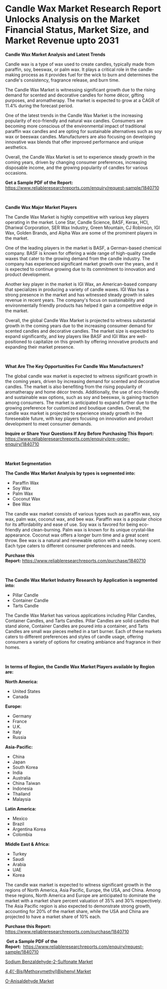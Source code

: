 <p><h1>Candle Wax Market Research Report Unlocks Analysis on the Market Financial Status, Market Size, and Market Revenue upto 2031</h1></p><p><strong>Candle Wax Market Analysis and Latest Trends</strong></p>
<p><p>Candle wax is a type of wax used to create candles, typically made from paraffin, soy, beeswax, or palm wax. It plays a critical role in the candle-making process as it provides fuel for the wick to burn and determines the candle's consistency, fragrance release, and burn time.</p><p>The Candle Wax Market is witnessing significant growth due to the rising demand for scented and decorative candles for home décor, gifting purposes, and aromatherapy. The market is expected to grow at a CAGR of 11.4% during the forecast period.</p><p>One of the latest trends in the Candle Wax Market is the increasing popularity of eco-friendly and natural wax candles. Consumers are becoming more conscious of the environmental impact of traditional paraffin wax candles and are opting for sustainable alternatives such as soy wax or beeswax candles. Manufacturers are also focusing on developing innovative wax blends that offer improved performance and unique aesthetics.</p><p>Overall, the Candle Wax Market is set to experience steady growth in the coming years, driven by changing consumer preferences, increasing disposable income, and the growing popularity of candles for various occasions.</p></p>
<p><strong>Get a Sample PDF of the Report:&nbsp;</strong> <a href="https://www.reliableresearchreports.com/enquiry/request-sample/1840710">https://www.reliableresearchreports.com/enquiry/request-sample/1840710</a></p>
<p>&nbsp;</p>
<p><strong>Candle Wax Major Market Players</strong></p>
<p><p>The Candle Wax Market is highly competitive with various key players operating in the market. Lone Star, Candle Science, BASF, Kerax, HCI, Dhariwal Corporation, SER Wax Industry, Green Mountain, CJ Robinson, IGI Wax, Golden Brands, and Alpha Wax are some of the prominent players in the market.</p><p>One of the leading players in the market is BASF, a German-based chemical company. BASF is known for offering a wide range of high-quality candle waxes that cater to the growing demand from the candle industry. The company has experienced significant market growth over the years, and it is expected to continue growing due to its commitment to innovation and product development.</p><p>Another key player in the market is IGI Wax, an American-based company that specializes in producing a variety of candle waxes. IGI Wax has a strong presence in the market and has witnessed steady growth in sales revenue in recent years. The company's focus on sustainability and environmentally friendly products has helped it gain a competitive edge in the market.</p><p>Overall, the global Candle Wax Market is projected to witness substantial growth in the coming years due to the increasing consumer demand for scented candles and decorative candles. The market size is expected to expand significantly, and key players like BASF and IGI Wax are well-positioned to capitalize on this growth by offering innovative products and expanding their market presence.</p></p>
<p>&nbsp;</p>
<p><strong>What Are The Key Opportunities For Candle Wax Manufacturers?</strong></p>
<p><p>The global candle wax market is expected to witness significant growth in the coming years, driven by increasing demand for scented and decorative candles. The market is also benefiting from the rising popularity of aromatherapy and home décor trends. Additionally, the use of eco-friendly and sustainable wax options, such as soy and beeswax, is gaining traction among consumers. The market is anticipated to expand further due to the growing preference for customized and boutique candles. Overall, the candle wax market is projected to experience steady growth in the foreseeable future, with key players focusing on innovation and product development to meet consumer demands.</p></p>
<p><strong>Inquire or Share Your Questions If Any Before Purchasing This Report:</strong> <a href="https://www.reliableresearchreports.com/enquiry/pre-order-enquiry/1840710">https://www.reliableresearchreports.com/enquiry/pre-order-enquiry/1840710</a></p>
<p>&nbsp;</p>
<p><strong>Market Segmentation</strong></p>
<p><strong>The Candle Wax Market Analysis by types is segmented into:</strong></p>
<p><ul><li>Paraffin Wax</li><li>Soy Wax</li><li>Palm Wax</li><li>Coconut Wax</li><li>Bee Wax</li></ul></p>
<p><p>The candle wax market consists of various types such as paraffin wax, soy wax, palm wax, coconut wax, and bee wax. Paraffin wax is a popular choice for its affordability and ease of use. Soy wax is favored for being eco-friendly and clean-burning. Palm wax is known for its unique crystal-like appearance. Coconut wax offers a longer burn time and a great scent throw. Bee wax is a natural and renewable option with a subtle honey scent. Each type caters to different consumer preferences and needs.</p></p>
<p><strong>Purchase this Report:&nbsp;</strong><a href="https://www.reliableresearchreports.com/purchase/1840710">https://www.reliableresearchreports.com/purchase/1840710</a></p>
<p>&nbsp;</p>
<p><strong>The Candle Wax Market Industry Research by Application is segmented into:</strong></p>
<p><ul><li>Pillar Candle</li><li>Container Candle</li><li>Tarts Candle</li></ul></p>
<p><p>The Candle Wax Market has various applications including Pillar Candles, Container Candles, and Tarts Candles. Pillar Candles are solid candles that stand alone, Container Candles are poured into a container, and Tarts Candles are small wax pieces melted in a tart burner. Each of these markets caters to different preferences and styles of candle usage, offering consumers a variety of options for creating ambiance and fragrance in their homes.</p></p>
<p>&nbsp;</p>
<p><strong>In terms of Region, the Candle Wax Market Players available by Region are:</strong></p>
<p>
    <p> <strong> North America: </strong>
        <ul>
            <li>United States</li>
            <li>Canada</li>
        </ul>
        </p> 
    <p> <strong> Europe: </strong>
        <ul>
            <li>Germany</li>
            <li>France</li>
            <li>U.K.</li>
            <li>Italy</li>
            <li>Russia</li>
        </ul>
        </p> 
    <p> <strong> Asia-Pacific: </strong>
        <ul>
            <li>China</li>
            <li>Japan</li>
            <li>South Korea</li>
            <li>India</li>
            <li>Australia</li>
            <li>China Taiwan</li>
            <li>Indonesia</li>
            <li>Thailand</li>
            <li>Malaysia</li>
        </ul>
        </p> 
    <p> <strong> Latin America: </strong>
        <ul>
            <li>Mexico</li>
            <li>Brazil</li>
            <li>Argentina Korea</li>
            <li>Colombia</li>
        </ul>
        </p> 
    <p> <strong> Middle East & Africa: </strong>
        <ul>
            <li>Turkey</li>
            <li>Saudi</li>
            <li>Arabia</li>
            <li>UAE</li>
            <li>Korea</li>
        </ul>
    </p>
    </p>
<p><p>The candle wax market is expected to witness significant growth in the regions of North America, Asia Pacific, Europe, the USA, and China. Among these regions, North America and Europe are anticipated to dominate the market with a market share percent valuation of 35% and 30% respectively. The Asia Pacific region is also expected to demonstrate strong growth, accounting for 20% of the market share, while the USA and China are projected to have a market share of 10% each.</p></p>
<p><strong>Purchase this Report: </strong><a href="https://www.reliableresearchreports.com/purchase/1840710">https://www.reliableresearchreports.com/purchase/1840710</a></p>
<p>&nbsp;<strong>Get a Sample PDF of the Report:&nbsp;&nbsp;</strong><a href="https://www.reliableresearchreports.com/enquiry/request-sample/1840710">https://www.reliableresearchreports.com/enquiry/request-sample/1840710</a></p>
<p><strong></strong></p>
<p><p><a href="https://view.publitas.com/reportprime-1/sodium-benzaldehyde-2-sulfonate-market-size-global-industry-overview-market-segmentation-and-forecast-2024-to-2031/">Sodium Benzaldehyde-2-Sulfonate Market</a></p><p><a href="https://view.publitas.com/reportprime-1/44-bis-methoxymethyl-biphenyl-market-research-report-the-key-to-successful-business-strategy-forecasted-for-period-from-2024-2031/">4,4\'-Bis(Methoxymethyl)Biphenyl Market</a></p><p><a href="https://view.publitas.com/reportprime-1/decoding-the-o-anisaldehyde-market-a-deep-dive-into-the-latest-market-trends-market-segmentation-and-competitive-analysis/">O-Anisaldehyde Market</a></p></p>